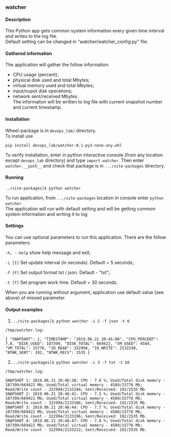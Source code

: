 ### watcher


#### Description

This Python app gets common system information every given time interval and writes to the log file.  
Default setting can be changed in "watcher/watcher_config.py" file.


#### Gathered information

The application will gather the follow information:  
  - CPU usage (percent);  
  - physical disk used and total Mbytes;  
  - virtual memory used and total Mbytes;  
  - input/ouput disk operations;  
  - network sent/received Mbytes.  
The information will be written to log file with current snapshot number and current timestamp. 


#### Installation

Wheel-package is in `devops_lab/` directory.  
To install use

`pip install devops_lab/watcher-0.1-py3-none-any.whl`

To verify installation, enter in python interactive console (from any location except `devops_lab` directory) and type `import watcher`. Then enter `watcher.__path__` and check that package is in `.../site-packages` directory.


#### Running

`../site-packages]$ python watcher`

To run application, from `.../site-packages` location in console enter `python watcher`.  
The application will run with default setting and will be getting common system information and writing it to log


#### Settings

You can use optional parameters to run this application. There are the follow parameters:

  `-h, --help`  show help message and exit;
  
  `-i [I]`      Set update interval (in seconds). Default = 5 seconds;

  `-f [F]`      Set output format txt / json. Default - "txt";

  `-t [T]`      Set program work time. Default = 30 seconds.

When you are running without argument, application use default value (see above) of missed parameter.


#### Output examples

1. `../site-packages]$ python watcher -i 2 -f json -t 6`

`/tmp/watcher.log:`

`{
    "SNAPSHOT": 1,
    "TIMESTAMP": "2019.06.21 20:45:08",
    "CPU_PERCENT": 7.8,
    "DISK_USED": 187399,
    "DISK_TOTAL": 669422,
    "VM_USED": 4584,
    "VM_TOTAL": 15776,
    "IO_READ": 322994,
    "IO_WRITE": 2132248,
    "NTWK_SENT": 192,
    "NTWK_RECV": 2535
}`

2. `../site-packages]$ python watcher -i 3 -f txt -t 10`

`/tmp/watcher.log:`

`SNAPSHOT 1: 2019.06.21 20:46:38: CPU - 7.8 %; Used/Total disk memory - 187399/669422 Mb; Used/Total virtual memory - 4589/15776 Mb; Read/Write count - 322994/2133184; Sent/Received: 192/2535 Mb.`  
`SNAPSHOT 2: 2019.06.21 20:46:41: CPU - 7.5 %; Used/Total disk memory - 187399/669422 Mb; Used/Total virtual memory - 4589/15776 Mb; Read/Write count - 322994/2133186; Sent/Received: 192/2535 Mb.`  
`SNAPSHOT 3: 2019.06.21 20:46:44: CPU - 7.7 %; Used/Total disk memory - 187399/669422 Mb; Used/Total virtual memory - 4588/15776 Mb; Read/Write count - 322994/2133196; Sent/Received: 192/2535 Mb.`  
`SNAPSHOT 4: 2019.06.21 20:46:47: CPU - 7.8 %; Used/Total disk memory - 187399/669422 Mb; Used/Total virtual memory - 4589/15776 Mb; Read/Write count - 322994/2133222; Sent/Received: 192/2535 Mb.`  
